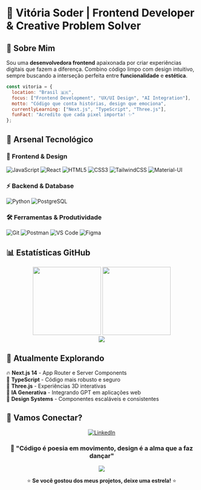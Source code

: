 # 🌟 Vitória Soder | Frontend Developer & Creative Problem Solver

## 🎯 Sobre Mim

Sou uma **desenvolvedora frontend** apaixonada por criar experiências digitais que fazem a diferença. Combino código limpo com design intuitivo, sempre buscando a interseção perfeita entre **funcionalidade** e **estética**.

```javascript
const vitoria = {
  location: "Brasil 🇧🇷",
  focus: ["Frontend Development", "UX/UI Design", "AI Integration"],
  motto: "Código que conta histórias, design que emociona",
  currentlyLearning: ["Next.js", "TypeScript", "Three.js"],
  funFact: "Acredito que cada pixel importa! ✨"
};
```

## 🚀 Arsenal Tecnológico

### 🎨 Frontend & Design
![JavaScript](https://img.shields.io/badge/JavaScript-F7DF1E?style=for-the-badge&logo=javascript&logoColor=black)
![React](https://img.shields.io/badge/React-20232A?style=for-the-badge&logo=react&logoColor=61DAFB)
![HTML5](https://img.shields.io/badge/HTML5-E34F26?style=for-the-badge&logo=html5&logoColor=white)
![CSS3](https://img.shields.io/badge/CSS3-1572B6?style=for-the-badge&logo=css3&logoColor=white)
![TailwindCSS](https://img.shields.io/badge/Tailwind_CSS-38B2AC?style=for-the-badge&logo=tailwind-css&logoColor=white)
![Material-UI](https://img.shields.io/badge/Material--UI-0081CB?style=for-the-badge&logo=material-ui&logoColor=white)

### ⚡ Backend & Database
![Python](https://img.shields.io/badge/Python-3776AB?style=for-the-badge&logo=python&logoColor=white)
![PostgreSQL](https://img.shields.io/badge/PostgreSQL-316192?style=for-the-badge&logo=postgresql&logoColor=white)

### 🛠️ Ferramentas & Produtividade
![Git](https://img.shields.io/badge/Git-F05032?style=for-the-badge&logo=git&logoColor=white)
![Postman](https://img.shields.io/badge/Postman-FF6C37?style=for-the-badge&logo=postman&logoColor=white)
![VS Code](https://img.shields.io/badge/VS_Code-007ACC?style=for-the-badge&logo=visual-studio-code&logoColor=white)
![Figma](https://img.shields.io/badge/Figma-F24E1E?style=for-the-badge&logo=figma&logoColor=white)

## 📊 Estatísticas GitHub

<div align="center">
  <img height="180em" src="https://github-readme-stats.vercel.app/api?username=VitoriaSoder&show_icons=true&theme=radical&include_all_commits=true&count_private=true"/>
  <img height="180em" src="https://github-readme-stats.vercel.app/api/top-langs/?username=VitoriaSoder&layout=compact&langs_count=8&theme=radical"/>
</div>

<div align="center">
  <img src="https://github-readme-streak-stats.herokuapp.com/?user=VitoriaSoder&theme=radical"/>
</div>

## 🌱 Atualmente Explorando

🔥 **Next.js 14** - App Router e Server Components  
🎯 **TypeScript** - Código mais robusto e seguro  
🎪 **Three.js** - Experiências 3D interativas  
🤖 **IA Generativa** - Integrando GPT em aplicações web  
🎨 **Design Systems** - Componentes escaláveis e consistentes

## 🤝 Vamos Conectar?

<div align="center">

[![LinkedIn](https://img.shields.io/badge/LinkedIn-0077B5?style=for-the-badge&logo=linkedin&logoColor=white)](https://www.linkedin.com/in/vitoriasoder)

</div>

<div align="center">
  
  ### 💫 "Código é poesia em movimento, design é a alma que a faz dançar"
  
  <img src="https://komarev.com/ghpvc/?username=VitoriaSoder&color=blueviolet&style=for-the-badge"/>
  
  ⭐ **Se você gostou dos meus projetos, deixe uma estrela!** ⭐
  
</div>
